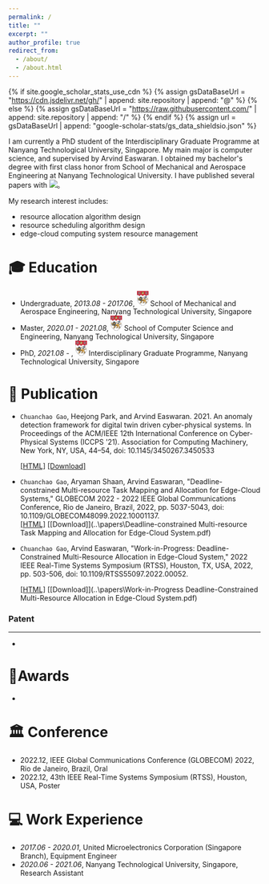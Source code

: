```yaml
---
permalink: /
title: ""
excerpt: ""
author_profile: true
redirect_from: 
  - /about/
  - /about.html
---
```


{% if site.google_scholar_stats_use_cdn %}
{% assign gsDataBaseUrl = "https://cdn.jsdelivr.net/gh/" | append: site.repository | append: "@" %}
{% else %}
{% assign gsDataBaseUrl = "https://raw.githubusercontent.com/" | append: site.repository | append: "/" %}
{% endif %}
{% assign url = gsDataBaseUrl | append: "google-scholar-stats/gs_data_shieldsio.json" %}

<span class='anchor' id='about-me'></span>

I am currently a PhD student of the Interdisciplinary Graduate Programme at Nanyang Technological University, Singapore. My main major is computer science, and supervised by Arvind Easwaran. I obtained my bachelor's degree with first class honor from School of Mechanical and Aerospace Engineering at Nanyang Technological University. I have published several papers with
 <a href='https://scholar.google.com/citations?user=JN7s960AAAAJ'><img src="https://img.shields.io/endpoint?url={{ url | url_encode }}&logo=Google%20Scholar&labelColor=f6f6f6&color=9cf&style=flat&label=citations"></a>。

My research interest includes:

- resource allocation algorithm design
- resource scheduling algorithm design
- edge-cloud computing system resource management


<span class='anchor' id='-xl'></span>

# 🎓 Education
- Undergraduate, *2013.08 - 2017.06*, <a href="https://www.ntu.edu.sg/"><img class="png" src="/images/NTU.png" width="23pt"></a> School of Mechanical and Aerospace Engineering, Nanyang Technological University, Singapore
- Master, *2020.01 - 2021.08*, <a href="https://www.ntu.edu.sg/"><img class="png" src="/images/NTU.png" width="23pt"></a> School of Computer Science and Engineering, Nanyang Technological University, Singapore
- PhD, *2021.08 -* , <a href="https://www.ntu.edu.sg/"><img class="png" src="/images/NTU.png" width="23pt"></a> Interdisciplinary Graduate Programme, Nanyang Technological University, Singapore

<span class='anchor' id='-lwzl'></span>

# 📝 Publication


- `Chuanchao Gao`, Heejong Park, and Arvind Easwaran. 2021. An anomaly detection framework for digital twin driven cyber-physical systems. In Proceedings of the ACM/IEEE 12th International Conference on Cyber-Physical Systems (ICCPS '21). Association for Computing Machinery, New York, NY, USA, 44–54, doi: 10.1145/3450267.3450533

  [[HTML]](https://dl.acm.org/doi/abs/10.1145/3450267.3450533)  [[Download]](https://dl.acm.org/doi/abs/10.1145/3450267.3450533) 
  
- `Chuanchao Gao`, Aryaman Shaan, Arvind Easwaran, "Deadline-constrained Multi-resource Task Mapping and Allocation for Edge-Cloud Systems," GLOBECOM 2022 - 2022 IEEE Global Communications Conference, Rio de Janeiro, Brazil, 2022, pp. 5037-5043, doi: 10.1109/GLOBECOM48099.2022.10001137.  
  [[HTML]](https://ieeexplore.ieee.org/abstract/document/10001137)  [[Download]](..\papers\Deadline-constrained Multi-resource Task Mapping and Allocation for Edge-Cloud System.pdf) 
  
- `Chuanchao Gao`, Arvind Easwaran, "Work-in-Progress: Deadline-Constrained Multi-Resource Allocation in Edge-Cloud System," 2022 IEEE Real-Time Systems Symposium (RTSS), Houston, TX, USA, 2022, pp. 503-506, doi: 10.1109/RTSS55097.2022.00052.

  [[HTML]](https://ieeexplore.ieee.org/abstract/document/9984794)  [[Download]](..\papers\Work-in-Progress Deadline-Constrained Multi-Resource Allocation in Edge-Cloud System.pdf) 

### Patent
---
- 

<span class='anchor' id='-ryjx'></span>

# 🏅Awards
- 

<span class='anchor' id='-xshy'></span>

# 🏛️ Conference
- 2022.12, IEEE Global Communications Conference (GLOBECOM) 2022, Rio de Janeiro, Brazil, Oral
- 2022.12, 43th IEEE Real-Time Systems Symposium (RTSS), Houston, USA, Poster

<span class='anchor' id='-gzsx'></span>

# 💻 Work Experience
- *2017.06 - 2020.01*, United Microelectronics Corporation (Singapore Branch), Equipment Engineer
- *2020.06 - 2021.06*, Nanyang Technological University, Singapore, Research Assistant
